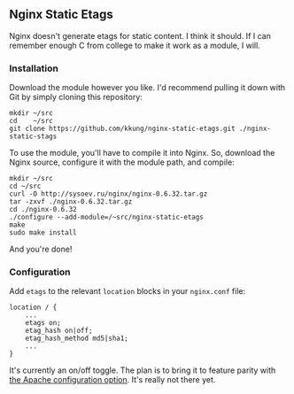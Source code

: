 Nginx Static Etags
------------------

Nginx doesn't generate etags for static content.  I think it should.  If I can remember enough C from college to make it work as a module, I will.

### Installation

Download the module however you like.  I'd recommend pulling it down with Git by simply cloning this repository:

    mkdir ~/src
    cd    ~/src
    git clone https://github.com/kkung/nginx-static-etags.git ./nginx-static-stags

To use the module, you'll have to compile it into Nginx.  So, download the Nginx source, configure it with the module path, and compile:

    mkdir ~/src
    cd ~/src
    curl -O http://sysoev.ru/nginx/nginx-0.6.32.tar.gz
    tar -zxvf ./nginx-0.6.32.tar.gz
    cd ./nginx-0.6.32
    ./configure --add-module=/~src/nginx-static-etags
    make
    sudo make install
    
And you're done!

### Configuration

Add `etags` to the relevant `location` blocks in your `nginx.conf` file:

    location / {
        ...
        etags on;
        etag_hash on|off;
        etag_hash_method md5|sha1;
        ...
    }

It's currently an on/off toggle.  The plan is to bring it to feature parity with [the Apache configuration option][apache].  It's really not there yet.

[apache]: http://httpd.apache.org/docs/1.3/mod/core.html#fileetag
